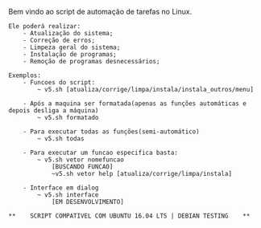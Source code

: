 Bem vindo ao script de automação de tarefas no Linux. 

    Ele poderá realizar:
        - Atualização do sistema;
        - Correção de erros;
        - Limpeza geral do sistema;
        - Instalação de programas;
        - Remoção de programas desnecessários;

    Exemplos:        
        - Funcoes do script:
            ~ v5.sh [atualiza/corrige/limpa/instala/instala_outros/menu]

        - Após a maquina ser formatada(apenas as funções automáticas e depois desliga a máquina)
            ~ v5.sh formatado

        - Para executar todas as funções(semi-automático)
            ~ v5.sh todas

        - Para executar um funcao especifica basta:
            ~ v5.sh vetor nomefuncao
                [BUSCANDO FUNCAO]
                ~v5.sh vetor help [atualiza/corrige/limpa/instala]

        - Interface em dialog  
            ~ v5.sh interface
                [EM DESENVOLVIMENTO]

    **    SCRIPT COMPATIVEL COM UBUNTU 16.04 LTS | DEBIAN TESTING    **
